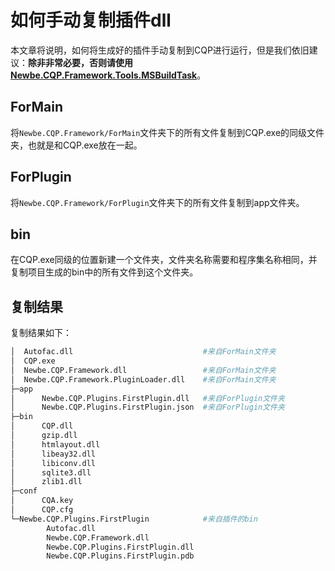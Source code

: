 # 如何手动复制插件dll

本文章将说明，如何将生成好的插件手动复制到CQP进行运行，但是我们依旧建议：**除非非常必要，否则请使用[Newbe.CQP.Framework.Tools.MSBuildTask](https://www.nuget.org/packages/Newbe.CQP.Framework.Tools.MSBuildTask/)**。

## ForMain

将`Newbe.CQP.Framework/ForMain`文件夹下的所有文件复制到CQP.exe的同级文件夹，也就是和CQP.exe放在一起。

## ForPlugin

将`Newbe.CQP.Framework/ForPlugin`文件夹下的所有文件复制到app文件夹。

## bin

在CQP.exe同级的位置新建一个文件夹，文件夹名称需要和程序集名称相同，并复制项目生成的bin中的所有文件到这个文件夹。

## 复制结果

复制结果如下：

```bash
│  Autofac.dll                             #来自ForMain文件夹
│  CQP.exe
│  Newbe.CQP.Framework.dll                 #来自ForMain文件夹
│  Newbe.CQP.Framework.PluginLoader.dll    #来自ForMain文件夹
├─app
│      Newbe.CQP.Plugins.FirstPlugin.dll   #来自ForPlugin文件夹
│      Newbe.CQP.Plugins.FirstPlugin.json  #来自ForPlugin文件夹
├─bin
│      CQP.dll
│      gzip.dll
│      htmlayout.dll
│      libeay32.dll
│      libiconv.dll
│      sqlite3.dll
│      zlib1.dll
├─conf
│      CQA.key
│      CQP.cfg
└─Newbe.CQP.Plugins.FirstPlugin            #来自插件的bin
        Autofac.dll
        Newbe.CQP.Framework.dll
        Newbe.CQP.Plugins.FirstPlugin.dll
        Newbe.CQP.Plugins.FirstPlugin.pdb
```
